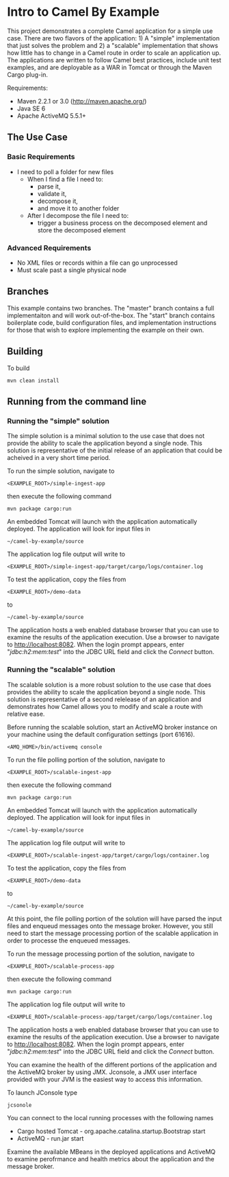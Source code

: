 Intro to Camel By Example
=============================

This project demonstrates a complete Camel application for a simple use case.  There are two flavors of the application: 1) A "simple" implementation that just solves the problem and 2) a "scalable" implementation that shows how little has to change in a Camel route in order to scale an application up.  The applications are written to follow Camel best practices, include unit test examples, and are deployable as a WAR in Tomcat or through the Maven Cargo plug-in.

Requirements:

* Maven 2.2.1 or 3.0 (http://maven.apache.org/)
* Java SE 6
* Apache ActiveMQ 5.5.1+

## The Use Case

### Basic Requirements

* I need to poll a folder for new files
    * When I find a file I need to:
        * parse it,
        * validate it,
        * decompose it,
        * and move it to another folder
    * After I decompose the file I need to:
        * trigger a business process on the decomposed element and store the decomposed element

### Advanced Requirements

* No XML files or records within a file can go unprocessed
* Must scale past a single physical node

## Branches

This example contains two branches.  The "master" branch contains a full implementaiton and will work out-of-the-box.  The "start" branch contains boilerplate code, build configuration files, and implementation instructions for those that wish to explore implementing the example on their own.

## Building

To build

    mvn clean install

## Running from the command line

### Running the "simple" solution

The simple solution is a minimal solution to the use case that does not provide the ability to scale the application beyond a single node.  This solution is representative of the initial release of an application that could be acheived in a very short time period.

To run the simple solution, navigate to

    <EXAMPLE_ROOT>/simple-ingest-app
    
then execute the following command

    mvn package cargo:run
    
An embedded Tomcat will launch with the application automatically deployed.  The application will look for input files in

    ~/camel-by-example/source
    
The application log file output will write to 

    <EXAMPLE_ROOT>/simple-ingest-app/target/cargo/logs/container.log
      
To test the application, copy the files from

    <EXAMPLE_ROOT>/demo-data
    
to

    ~/camel-by-example/source

The application hosts a web enabled database browser that you can use to examine the results of the application execution.  Use a browser to navigate to [http://localhost:8082](http://localhost:8082).  When the login prompt appears, enter "*jdbc:h2:mem:test*" into the JDBC URL field and click the *Connect* button.

### Running the "scalable" solution

The scalable solution is a more robust solution to the use case that does provides the ability to scale the application beyond a single node.  This solution is representative of a second relelease of an application and demonstrates how Camel allows you to modify and scale a route with relative ease.

Before running the scalable solution, start an ActiveMQ broker instance on your machine using the default configuration settings (port 61616).

    <AMQ_HOME>/bin/activemq console

To run the file polling portion of the solution, navigate to

    <EXAMPLE_ROOT>/scalable-ingest-app
    
then execute the following command

    mvn package cargo:run
    
An embedded Tomcat will launch with the application automatically deployed.  The application will look for input files in

    ~/camel-by-example/source
    
The application log file output will write to 

    <EXAMPLE_ROOT>/scalable-ingest-app/target/cargo/logs/container.log
      
To test the application, copy the files from

    <EXAMPLE_ROOT>/demo-data
    
to

    ~/camel-by-example/source
    
At this point, the file polling portion of the solution will have parsed the input files and enqueud messages onto the message broker.  However, you still need to start the message processing portion of the scalable application in order to processe the enqueued messages.

To run the message processing portion of the solution, navigate to

    <EXAMPLE_ROOT>/scalable-process-app
    
then execute the following command

    mvn package cargo:run
    
The application log file output will write to 

    <EXAMPLE_ROOT>/scalable-process-app/target/cargo/logs/container.log

The application hosts a web enabled database browser that you can use to examine the results of the application execution.  Use a browser to navigate to [http://localhost:8082](http://localhost:8082).  When the login prompt appears, enter "*jdbc:h2:mem:test*" into the JDBC URL field and click the *Connect* button.

You can examine the health of the different portions of the application and the ActiveMQ broker by using JMX.  Jconsole, a JMX user interface provided with your JVM is the easiest way to access this information.

To launch JConsole type

    jcsonole
    
You can connect to the local running processes with the following names

* Cargo hosted Tomcat - org.apache.catalina.startup.Bootstrap start
* ActiveMQ - run.jar start

Examine the available MBeans in the deployed applications and ActiveMQ to examine perofrmance and health metrics about the application and the message broker.
